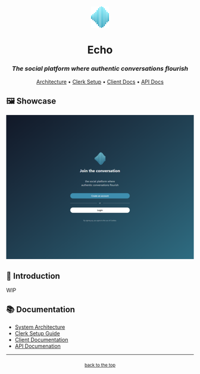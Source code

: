<!-- HEADER -->
<br id="top" />
<p align="center">
  <a href="https://github.com/nednella/echo" target="_blank" rel="noopener noreferrer">
    <img src="./docs/assets/echo-logo-256-light-gradient.svg" width="48" />
  </a>
</p>
<div align="center">
  <h1>Echo</h1>
  <h3><i>The social platform where authentic conversations flourish</i></h3>
  <p>
    <a href="./docs/architecture.md">Architecture</a> •
    <a href="./docs/clerk.md">Clerk Setup</a> •
    <a href="./client/README.md">Client Docs</a> •
    <a href="./api/README.md">API Docs</a>
  </p>
</div>

## 🖼️ Showcase

![Landing page](./docs/assets/landing.png)

## 📜 Introduction

WIP

## 📚 Documentation

- [System Architecture](./docs/architecture.md)
- [Clerk Setup Guide](./docs/clerk-setup.md)
- [Client Documentation](./client/README.md)
- [API Documenation](./api/README.md)

---

<!-- FOOTER -->
<p align="center">
  <sub><a href="#top">back to the top</a></sub>
</p>